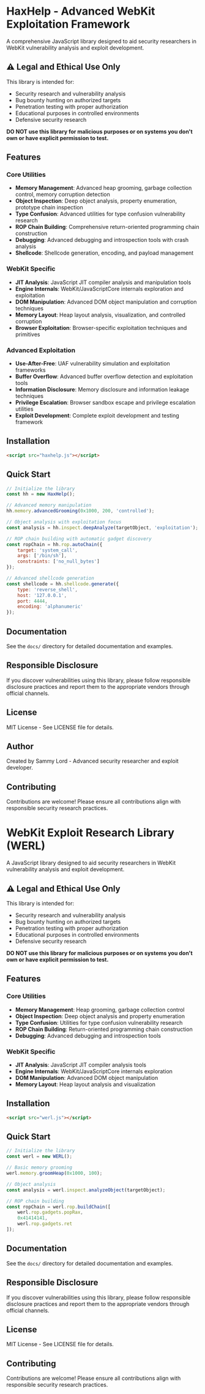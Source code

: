 # HaxHelp - Advanced WebKit Exploitation Framework

A comprehensive JavaScript library designed to aid security researchers in WebKit vulnerability analysis and exploit development.

## ⚠️ Legal and Ethical Use Only

This library is intended for:
- Security research and vulnerability analysis
- Bug bounty hunting on authorized targets
- Penetration testing with proper authorization
- Educational purposes in controlled environments
- Defensive security research

**DO NOT use this library for malicious purposes or on systems you don't own or have explicit permission to test.**

## Features

### Core Utilities
- **Memory Management**: Advanced heap grooming, garbage collection control, memory corruption detection
- **Object Inspection**: Deep object analysis, property enumeration, prototype chain inspection
- **Type Confusion**: Advanced utilities for type confusion vulnerability research
- **ROP Chain Building**: Comprehensive return-oriented programming chain construction
- **Debugging**: Advanced debugging and introspection tools with crash analysis
- **Shellcode**: Shellcode generation, encoding, and payload management

### WebKit Specific
- **JIT Analysis**: JavaScript JIT compiler analysis and manipulation tools
- **Engine Internals**: WebKit/JavaScriptCore internals exploration and exploitation
- **DOM Manipulation**: Advanced DOM object manipulation and corruption techniques
- **Memory Layout**: Heap layout analysis, visualization, and controlled corruption
- **Browser Exploitation**: Browser-specific exploitation techniques and primitives

### Advanced Exploitation
- **Use-After-Free**: UAF vulnerability simulation and exploitation frameworks
- **Buffer Overflow**: Advanced buffer overflow detection and exploitation tools
- **Information Disclosure**: Memory disclosure and information leakage techniques
- **Privilege Escalation**: Browser sandbox escape and privilege escalation utilities
- **Exploit Development**: Complete exploit development and testing framework

## Installation

```html
<script src="haxhelp.js"></script>
```

## Quick Start

```javascript
// Initialize the library
const hh = new HaxHelp();

// Advanced memory manipulation
hh.memory.advancedGrooming(0x1000, 200, 'controlled');

// Object analysis with exploitation focus
const analysis = hh.inspect.deepAnalyze(targetObject, 'exploitation');

// ROP chain building with automatic gadget discovery
const ropChain = hh.rop.autoChain({
    target: 'system_call',
    args: ['/bin/sh'],
    constraints: ['no_null_bytes']
});

// Advanced shellcode generation
const shellcode = hh.shellcode.generate({
    type: 'reverse_shell',
    host: '127.0.0.1',
    port: 4444,
    encoding: 'alphanumeric'
});
```

## Documentation

See the `docs/` directory for detailed documentation and examples.

## Responsible Disclosure

If you discover vulnerabilities using this library, please follow responsible disclosure practices and report them to the appropriate vendors through official channels.

## License

MIT License - See LICENSE file for details.

## Author

Created by Sammy Lord - Advanced security researcher and exploit developer.

## Contributing

Contributions are welcome! Please ensure all contributions align with responsible security research practices. 
# WebKit Exploit Research Library (WERL)

A JavaScript library designed to aid security researchers in WebKit vulnerability analysis and exploit development.

## ⚠️ Legal and Ethical Use Only

This library is intended for:
- Security research and vulnerability analysis
- Bug bounty hunting on authorized targets
- Penetration testing with proper authorization
- Educational purposes in controlled environments
- Defensive security research

**DO NOT use this library for malicious purposes or on systems you don't own or have explicit permission to test.**

## Features

### Core Utilities
- **Memory Management**: Heap grooming, garbage collection control
- **Object Inspection**: Deep object analysis and property enumeration
- **Type Confusion**: Utilities for type confusion vulnerability research
- **ROP Chain Building**: Return-oriented programming chain construction
- **Debugging**: Advanced debugging and introspection tools

### WebKit Specific
- **JIT Analysis**: JavaScript JIT compiler analysis tools
- **Engine Internals**: WebKit/JavaScriptCore internals exploration
- **DOM Manipulation**: Advanced DOM object manipulation
- **Memory Layout**: Heap layout analysis and visualization

## Installation

```html
<script src="werl.js"></script>
```

## Quick Start

```javascript
// Initialize the library
const werl = new WERL();

// Basic memory grooming
werl.memory.groomHeap(0x1000, 100);

// Object analysis
const analysis = werl.inspect.analyzeObject(targetObject);

// ROP chain building
const ropChain = werl.rop.buildChain([
    werl.rop.gadgets.popRax,
    0x41414141,
    werl.rop.gadgets.ret
]);
```

## Documentation

See the `docs/` directory for detailed documentation and examples.

## Responsible Disclosure

If you discover vulnerabilities using this library, please follow responsible disclosure practices and report them to the appropriate vendors through official channels.

## License

MIT License - See LICENSE file for details.

## Contributing

Contributions are welcome! Please ensure all contributions align with responsible security research practices. 